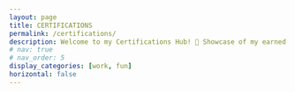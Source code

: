 ```yaml
---
layout: page
title: CERTIFICATIONS
permalink: /certifications/
description: Welcome to my Certifications Hub! 🥇 Showcase of my earned achievements! 🎓
# nav: true
# nav_order: 5
display_categories: [work, fun]
horizontal: false
---
```

<!--
<link rel="stylesheet" href="https://fonts.googleapis.com/css2?family=Inter:wght@400;500;600;800&display=swap">
<link rel="stylesheet" href="/assets/css/certificates.css">

<div class="certificates-grid">
  {% for cer in site.data.certificates %}
    <div class="cer-card" style="display: inline-flex;">
      <div class="cer-content">
        <a href="{{ cer.certificate_url }}" class="text-2xl group" target="_blank" rel="external nofollow noopener">
          {{ cer.name }}
          <span class="inline-block transition-transform group-hover:translate-x-2 duration-200">↗</span>
        </a>
        <div style="display: inline-flex; gap: 0.5rem; margin-top: 0.75rem;">
          <div>
            <div class="flex items-center gap-4" style="font-size: 0.85rem !important;">
              <div><p class="text-base">{{ cer.provider_issuer }}</p></div>
              <span>•</span>
              <div><p class="text-base">{{ cer.date | date: "%B %d, %Y" }}</p></div>
            </div>
            <div style="max-width: 15rem;">
              <p class="text-base leading-relaxed" style="font-size: 0.75rem !important;">Description: {{ cer.description }}</p>
            </div>
            {% if cer.tags %}
              <div class="mt-4 flex flex-wrap gap-2">
                {% for tag in cer.tags %}
                  <span class="bg-blue-100">{{ tag }}</span>
                {% endfor %}
              </div>
            {% endif %}
          </div>
          <div class="image-container">
            {% if cer.file %}
              <img src="{{ cer.file | relative_url }}" alt="{{ cer.name }} certificate">
            {% else %}
              <div class="placeholder-image">No Image Available</div>
            {% endif %}
          </div>
        </div>
      </div>
    </div>
  {% endfor %}
</div>
-->